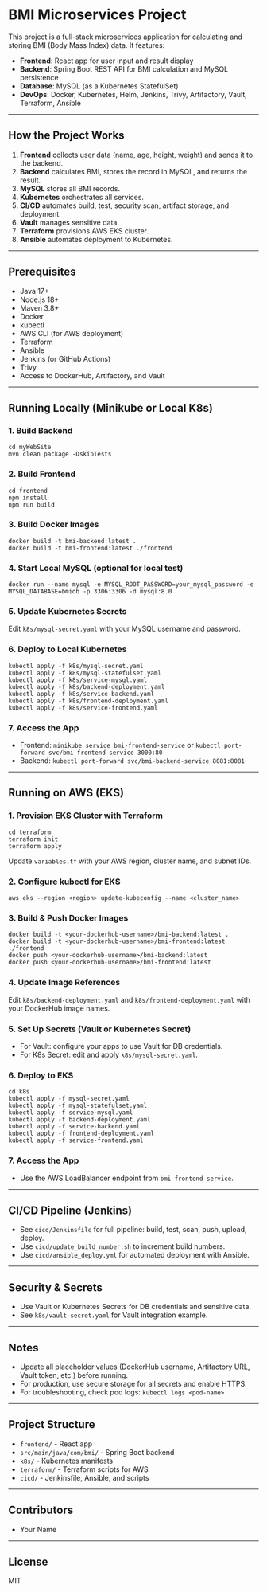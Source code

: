 # BMI Microservices Project

This project is a full-stack microservices application for calculating and storing BMI (Body Mass Index) data. It features:
- **Frontend**: React app for user input and result display
- **Backend**: Spring Boot REST API for BMI calculation and MySQL persistence
- **Database**: MySQL (as a Kubernetes StatefulSet)
- **DevOps**: Docker, Kubernetes, Helm, Jenkins, Trivy, Artifactory, Vault, Terraform, Ansible

---

## How the Project Works
1. **Frontend** collects user data (name, age, height, weight) and sends it to the backend.
2. **Backend** calculates BMI, stores the record in MySQL, and returns the result.
3. **MySQL** stores all BMI records.
4. **Kubernetes** orchestrates all services.
5. **CI/CD** automates build, test, security scan, artifact storage, and deployment.
6. **Vault** manages sensitive data.
7. **Terraform** provisions AWS EKS cluster.
8. **Ansible** automates deployment to Kubernetes.

---

## Prerequisites
- Java 17+
- Node.js 18+
- Maven 3.8+
- Docker
- kubectl
- AWS CLI (for AWS deployment)
- Terraform
- Ansible
- Jenkins (or GitHub Actions)
- Trivy
- Access to DockerHub, Artifactory, and Vault

---

## Running Locally (Minikube or Local K8s)

### 1. Build Backend
```
cd myWebSite
mvn clean package -DskipTests
```

### 2. Build Frontend
```
cd frontend
npm install
npm run build
```

### 3. Build Docker Images
```
docker build -t bmi-backend:latest .
docker build -t bmi-frontend:latest ./frontend
```

### 4. Start Local MySQL (optional for local test)
```
docker run --name mysql -e MYSQL_ROOT_PASSWORD=your_mysql_password -e MYSQL_DATABASE=bmidb -p 3306:3306 -d mysql:8.0
```

### 5. Update Kubernetes Secrets
Edit `k8s/mysql-secret.yaml` with your MySQL username and password.

### 6. Deploy to Local Kubernetes
```
kubectl apply -f k8s/mysql-secret.yaml
kubectl apply -f k8s/mysql-statefulset.yaml
kubectl apply -f k8s/service-mysql.yaml
kubectl apply -f k8s/backend-deployment.yaml
kubectl apply -f k8s/service-backend.yaml
kubectl apply -f k8s/frontend-deployment.yaml
kubectl apply -f k8s/service-frontend.yaml
```

### 7. Access the App
- Frontend: `minikube service bmi-frontend-service` or `kubectl port-forward svc/bmi-frontend-service 3000:80`
- Backend: `kubectl port-forward svc/bmi-backend-service 8081:8081`

---

## Running on AWS (EKS)

### 1. Provision EKS Cluster with Terraform
```
cd terraform
terraform init
terraform apply
```
Update `variables.tf` with your AWS region, cluster name, and subnet IDs.

### 2. Configure kubectl for EKS
```
aws eks --region <region> update-kubeconfig --name <cluster_name>
```

### 3. Build & Push Docker Images
```
docker build -t <your-dockerhub-username>/bmi-backend:latest .
docker build -t <your-dockerhub-username>/bmi-frontend:latest ./frontend
docker push <your-dockerhub-username>/bmi-backend:latest
docker push <your-dockerhub-username>/bmi-frontend:latest
```

### 4. Update Image References
Edit `k8s/backend-deployment.yaml` and `k8s/frontend-deployment.yaml` with your DockerHub image names.

### 5. Set Up Secrets (Vault or Kubernetes Secret)
- For Vault: configure your apps to use Vault for DB credentials.
- For K8s Secret: edit and apply `k8s/mysql-secret.yaml`.

### 6. Deploy to EKS
```
cd k8s
kubectl apply -f mysql-secret.yaml
kubectl apply -f mysql-statefulset.yaml
kubectl apply -f service-mysql.yaml
kubectl apply -f backend-deployment.yaml
kubectl apply -f service-backend.yaml
kubectl apply -f frontend-deployment.yaml
kubectl apply -f service-frontend.yaml
```

### 7. Access the App
- Use the AWS LoadBalancer endpoint from `bmi-frontend-service`.

---

## CI/CD Pipeline (Jenkins)
- See `cicd/Jenkinsfile` for full pipeline: build, test, scan, push, upload, deploy.
- Use `cicd/update_build_number.sh` to increment build numbers.
- Use `cicd/ansible_deploy.yml` for automated deployment with Ansible.

---

## Security & Secrets
- Use Vault or Kubernetes Secrets for DB credentials and sensitive data.
- See `k8s/vault-secret.yaml` for Vault integration example.

---

## Notes
- Update all placeholder values (DockerHub username, Artifactory URL, Vault token, etc.) before running.
- For production, use secure storage for all secrets and enable HTTPS.
- For troubleshooting, check pod logs: `kubectl logs <pod-name>`

---

## Project Structure
- `frontend/` - React app
- `src/main/java/com/bmi/` - Spring Boot backend
- `k8s/` - Kubernetes manifests
- `terraform/` - Terraform scripts for AWS
- `cicd/` - Jenkinsfile, Ansible, and scripts

---

## Contributors
- Your Name

---

## License
MIT

